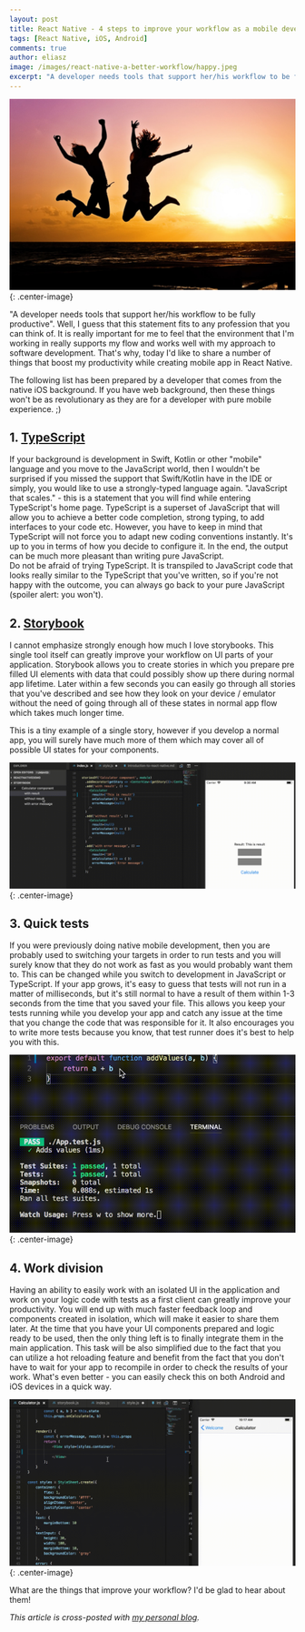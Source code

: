 ```yaml
---
layout: post
title: React Native - 4 steps to improve your workflow as a mobile developer
tags: [React Native, iOS, Android]
comments: true
author: eliasz
image: /images/react-native-a-better-workflow/happy.jpeg
excerpt: "A developer needs tools that support her/his workflow to be fully productive". Well, I guess that this statement fits to any profession that you can think of. It is really important for me to feel that the environment that I'm working in really supports my flow and works well with my approach to software development.
---
```


![Header](/images/react-native-a-better-workflow/happy.jpeg){: .center-image}

"A developer needs tools that support her/his workflow to be fully productive". Well, I guess that this statement fits to any profession that you can think of. It is really important for me to feel that the environment that I'm working in really supports my flow and works well with my approach to software development. That's why, today I'd like to share a number of things that boost my productivity while creating mobile app in React Native.

The following list has been prepared by a developer that comes from the native iOS background. If you have web background, then these things won't be as revolutionary as they are for a developer with pure mobile experience. ;)

## 1. [TypeScript](https://www.typescriptlang.org/)
If your background is development in Swift, Kotlin or other "mobile" language and you move to the JavaScript world, then I wouldn't be surprised if you missed the support that Swift/Kotlin have in the IDE or simply, you would like to use a strongly-typed language again. "JavaScript that scales." - this is a statement that you will find while entering TypeScript's home page. TypeScript is a superset of JavaScript that will allow you to achieve a better code completion, strong typing, to add interfaces to your code etc. However, you have to keep in mind that TypeScript will not force you to adapt new coding conventions instantly. It's up to you in terms of how you decide to configure it. In the end, the output can be much more pleasant than writing pure JavaScript.  
Do not be afraid of trying TypeScript. It is transpiled to JavaScript code that looks really similar to the TypeScript that you've written, so if you're not happy with the outcome, you can always go back to your pure JavaScript (spoiler alert: you won't).

## 2. [Storybook](https://github.com/storybooks/storybook)
I cannot emphasize strongly enough how much I love storybooks. This single tool itself can greatly improve your workflow on UI parts of your application. Storybook allows you to create stories in which you prepare pre filled UI elements with data that could possibly show up there during normal app lifetime. Later within a few seconds you can easily go through all stories that you've described and see how they look on your device / emulator without the need of going through all of these states in normal app flow which takes much longer time.

This is a tiny example of a single story, however if you develop a normal app, you will surely have much more of them which may cover all of possible UI states for your components.

![](/images/react-native-a-better-workflow/story.gif){: .center-image}

## 3. Quick tests

If you were previously doing native mobile development, then you are probably used to switching your targets in order to run tests and you will surely know that they do not work as fast as you would probably want them to. This can be changed while you switch to development in JavaScript or TypeScript. If your app grows, it's easy to guess that tests will not run in a matter of milliseconds, but it's still normal to have a result of them within 1-3 seconds from the time that you saved your file. This allows you keep your tests running while you develop your app and catch any issue at the time that you change the code that was responsible for it. It also encourages you to write more tests because you know, that test runner does it's best to help you with this.

![Tests](/images/react-native-a-better-workflow/tests.gif){: .center-image}

## 4. Work division

Having an ability to easily work with an isolated UI in the application and work on your logic code with tests as a first client can greatly improve your productivity. You will end up with much faster feedback loop and components created in isolation, which will make it easier to share them later. At the time that you have your UI components prepared and logic ready to be used, then the only thing left is to finally integrate them in the main application. This task will be also simplified due to the fact that you can utilize a hot reloading feature and benefit from the fact that you don't have to wait for your app to recompile in order to check the results of your work. What's even better - you can easily check this on both Android and iOS devices in a quick way.

![Tests](/images/react-native-a-better-workflow/hotreload.gif){: .center-image}

What are the things that improve your workflow? I'd be glad to hear about them!

*This article is cross-posted with [my personal blog](https://eliaszsawicki.com/).*
